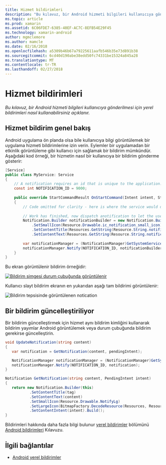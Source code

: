```yaml
---
title: Hizmet bildirimleri
description: "Bu kılavuz, bir Android hizmeti bilgileri kullanıcıya gönderilmesi için yerel bildirimleri nasıl kullanabilirsiniz açıklanır."
ms.topic: article
ms.prod: xamarin
ms.assetid: 6C06FDE7-6385-40EF-AC7C-8EFB54E29F45
ms.technology: xamarin-android
author: mgmclemore
ms.author: mamcle
ms.date: 02/16/2018
ms.openlocfilehash: a5309b46b67a79225611aafb546b35e73d891b38
ms.sourcegitcommit: 6cd40d190abe38edd50fc74331be15324a845a28
ms.translationtype: MT
ms.contentlocale: tr-TR
ms.lasthandoff: 02/27/2018
---
```

# <a name="service-notifications"></a>Hizmet bildirimleri

_Bu kılavuz, bir Android hizmeti bilgileri kullanıcıya gönderilmesi için yerel bildirimleri nasıl kullanabilirsiniz açıklanır._


## <a name="service-notifications-overview"></a>Hizmet bildirim genel bakış

Android uygulama ön planda olsa bile kullanıcıya bilgi görüntülemek bir uygulama hizmeti bildirimlerine izin verin. Eylemler bir uygulamadan bir etkinlik görüntüleme gibi kullanıcı için sağlamak bir bildirim mümkündür. Aşağıdaki kod örneği, bir hizmetin nasıl bir kullanıcıya bir bildirim gönderme gösterir:

```csharp
[Service]
public class MyService: Service 
{
    // A notification requires an id that is unique to the application.
    const int NOTIFICATION_ID = 9000;
    
    public override StartCommandResult OnStartCommand(Intent intent, StartCommandFlags flags, int startId)
    {
        // Code omitted for clarity - here is where the service would do something.
    
        // Work has finished, now dispatch anotification to let the user know.
        Notification.Builder notificationBuilder = new Notification.Builder(this)
            .SetSmallIcon(Resource.Drawable.ic_notification_small_icon)
            .SetContentTitle(Resources.GetString(Resource.String.notification_content_title))
            .SetContentText(Resources.GetString(Resource.String.notification_content_text));
        
        var notificationManager = (NotificationManager)GetSystemService(NotificationService);
        notificationManager.Notify(NOTIFICATION_ID, notificationBuilder.Build());
    }
}
```

Bu ekran görüntülenir bildirim örneğidir:

[![Bildirim simgesi durum çubuğunda görüntülenir](service-notifications-images/01-notification-sml.png)](service-notifications-images/01-notification.png)

Kullanıcı slayt bildirim ekranın en yukarıdan aşağı tam bildirimi görüntülenir:

![Bildirim tepsisinde görüntülenen notication](service-notifications-images/02-fullnotification.png)


## <a name="updating-a-notification"></a>Bir bildirim güncelleştiriliyor

Bir bildirim güncelleştirmek için hizmet aynı bildirim kimliğini kullanarak bildirim yayımlar Android görüntülemek veya durum çubuğunda bildirim gerekirse güncelleştirin.

```csharp 
void UpdateNotification(string content)
{
   var notification = GetNotification(content, pendingIntent);

   NotificationManager notificationManager = (NotificationManager)GetSystemService(Context.NotificationService);
   notificationManager.Notify(NOTIFICATION_ID, notification);
}

Notification GetNotification(string content, PendingIntent intent)
{
   return new Notification.Builder(this)
           .SetContentTitle(tag)
           .SetContentText(content)
           .SetSmallIcon(Resource.Drawable.NotifyLg)
           .SetLargeIcon(BitmapFactory.DecodeResource(Resources, Resource.Drawable.Icon))
           .SetContentIntent(intent).Build();
}
```

Bildirimleri hakkında daha fazla bilgi bulunur [yerel bildirimler](~/android/app-fundamentals/notifications/local-notifications.md) bölümünü [Android bildirimleri](~/android/app-fundamentals/notifications/index.md) Kılavuzu.


## <a name="related-links"></a>İlgili bağlantılar

- [Android yerel bildirimler](~/android/app-fundamentals/notifications/local-notifications.md)
